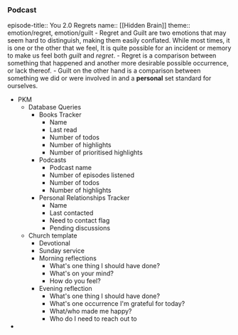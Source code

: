 ### Podcast
episode-title:: You 2.0 Regrets
name:: [[Hidden Brain]]
theme:: emotion/regret, emotion/guilt
	- Regret and Guilt are two emotions that may seem hard to distinguish, making them easily conflated. While most times, it is one or the other that we feel, It is quite possible for an incident or memory to make us feel both *guilt* and *regret*.
	- Regret is a comparison between something that happened and another more desirable possible occurrence, or lack thereof.
	- Guilt on the other hand is a comparison between something we did or were involved in and a **personal** set standard for ourselves.
- PKM
	- Database Queries
		- Books Tracker
			- Name
			- Last read
			- Number of todos
			- Number of highlights
			- Number of prioritised highlights
		- Podcasts
			- Podcast name
			- Number of episodes listened
			- Number of todos
			- Number of highlights
		- Personal Relationships Tracker
			- Name
			- Last contacted
			- Need to contact flag
			- Pending discussions
	- Church template
		- Devotional
		- Sunday service
		- Morning reflections
			- What's one thing I should have done?
			- What's on your mind?
			- How do you feel?
		- Evening reflection
			- What's one thing I should have done?
			- What's one occurrence I'm grateful for today?
			- What/who made me happy?
			- Who do I need to reach out to
-
